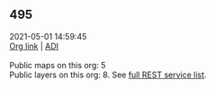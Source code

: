 <h2>495</h2>2021-05-01 14:59:45 <br /><a target='new' href='https://495.maps.arcgis.com'>Org link</a> | <a target='new' href='https://trbaker.github.io/ADI/'>ADI</a><br /><br />Public maps on this org: 5<br />Public layers on this org: 8. See <a target='new' href='https://services.arcgis.com/iW5RoWgannlp3dXd/ArcGIS/rest/services'>full REST service list</a>.
